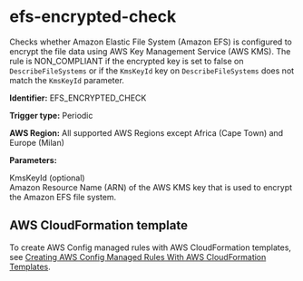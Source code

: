 # efs\-encrypted\-check<a name="efs-encrypted-check"></a>

Checks whether Amazon Elastic File System \(Amazon EFS\) is configured to encrypt the file data using AWS Key Management Service \(AWS KMS\)\. The rule is NON\_COMPLIANT if the encrypted key is set to false on `DescribeFileSystems` or if the `KmsKeyId` key on `DescribeFileSystems` does not match the `KmsKeyId` parameter\.

**Identifier:** EFS\_ENCRYPTED\_CHECK

**Trigger type:** Periodic

**AWS Region:** All supported AWS Regions except Africa \(Cape Town\) and Europe \(Milan\)

**Parameters:**

KmsKeyId \(optional\)  
Amazon Resource Name \(ARN\) of the AWS KMS key that is used to encrypt the Amazon EFS file system\.

## AWS CloudFormation template<a name="w24aac11c29c17d149c15"></a>

To create AWS Config managed rules with AWS CloudFormation templates, see [Creating AWS Config Managed Rules With AWS CloudFormation Templates](aws-config-managed-rules-cloudformation-templates.md)\.